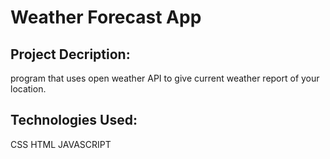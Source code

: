 # Weather Forecast App

## Project Decription:
program that uses open weather API to give current weather report of your location.
## Technologies Used:
CSS
HTML
JAVASCRIPT
